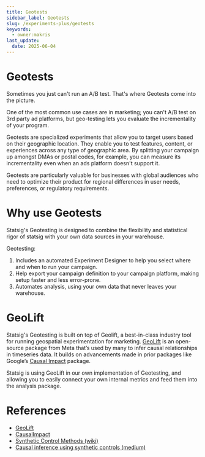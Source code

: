 ```yaml
---
title: Geotests
sidebar_label: Geotests
slug: /experiments-plus/geotests
keywords:
  - owner:makris
last_update:
  date: 2025-06-04
---
```


# Geotests

Sometimes you just can't run an A/B test. That's where Geotests come into the picture.

One of the most common use cases are in marketing; you can't A/B test on 3rd party ad platforms, but geo-testing lets you evaluate the incrementality of your program.

Geotests are specialized experiments that allow you to target users based on their geographic location. They enable you to test features, content, or experiences across any type of geographic area. By splitting your campaign up amongst DMAs or postal codes, for example, you can measure its incrementality even when an ads platform doesn't support it.

Geotests are particularly valuable for businesses with global audiences who need to optimize their product for regional differences in user needs, preferences, or regulatory requirements.

# Why use Geotests

Statsig's Geotesting is designed to combine the flexibility and statistical rigor of statsig with your own data sources in your warehouse.

Geotesting:

1. Includes an automated Experiment Designer to help you select where and when to run your campaign.
2. Help export your campaign definition to your campaign platform, making setup faster and less error-prone.
3. Automates analysis, using your own data that never leaves your warehouse.

# GeoLift

Statsig's Geotesting is built on top of Geolift, a best-in-class industry tool for running geospatial experimentation for marketing. [GeoLift](https://facebookincubator.github.io/GeoLift/) is an open-source package from Meta that’s used by many to infer causal relationships in timeseries data. It builds on advancements made in prior packages like Google’s [Causal Impact](https://google.github.io/CausalImpact/CausalImpact.html) package.

Statsig is using GeoLift in our own implementation of Geotesting, and allowing you to easily connect your own internal metrics and feed them into the analysis package.

# References

- [GeoLift](https://facebookincubator.github.io/GeoLift/)
- [CausalImpact](https://google.github.io/CausalImpact/CausalImpact.html)
- [Synthetic Control Methods (wiki)](https://en.wikipedia.org/wiki/Synthetic_control_method)
- [Causal inference using synthetic controls (medium)](https://medium.com/data-science-at-microsoft/causal-inference-using-synthetic-controls-d96a890c83a7)

